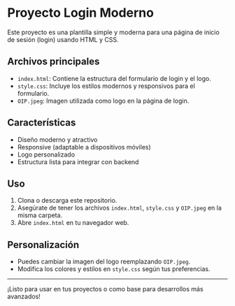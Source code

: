 # Proyecto Login Moderno

Este proyecto es una plantilla simple y moderna para una página de inicio de sesión (login) usando HTML y CSS.

## Archivos principales

- `index.html`: Contiene la estructura del formulario de login y el logo.
- `style.css`: Incluye los estilos modernos y responsivos para el formulario.
- `OIP.jpeg`: Imagen utilizada como logo en la página de login.

## Características

- Diseño moderno y atractivo
- Responsive (adaptable a dispositivos móviles)
- Logo personalizado
- Estructura lista para integrar con backend

## Uso

1. Clona o descarga este repositorio.
2. Asegúrate de tener los archivos `index.html`, `style.css` y `OIP.jpeg` en la misma carpeta.
3. Abre `index.html` en tu navegador web.

## Personalización

- Puedes cambiar la imagen del logo reemplazando `OIP.jpeg`.
- Modifica los colores y estilos en `style.css` según tus preferencias.

---

¡Listo para usar en tus proyectos o como base para desarrollos más avanzados!
